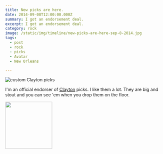 ```yaml
---
title: New picks are here.
date: 2014-09-08T12:00:00.000Z
summary: I got an endorsement deal.
excerpt: I got an endorsement deal.
category: rock
image: /static/img/timeline/new-picks-are-here-sep-8-2014.jpg
tags:
  - post 
  - rock
  - picks
  - Avatar
  - New Orleans

---
```


![custom Clayton picks](/static/img/timeline/new-picks-are-here-sep-8-2014.jpg "custom Clayton picks")

I'm an official endorser of [Clayton](https://claytonusa.com) picks. I like them a lot. They are big and stout and you can see 'em when you drop them on the floor.

<img style="width:150px;" src="/static/img/rock/clayton_logo1.png">
